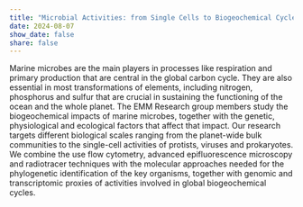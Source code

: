 ```yaml
---
title: "Microbial Activities: from Single Cells to Biogeochemical Cycles"
date: 2024-08-07
show_date: false  
share: false
---
```


Marine microbes are the main players in processes like respiration and primary production that are central in the global carbon cycle. They are also essential in most transformations of elements, including nitrogen, phosphorus and sulfur that are crucial in sustaining the functioning of the ocean and the whole planet. The EMM Research group members study the biogeochemical impacts of marine microbes, together with the genetic, physiological and ecological factors that affect that impact. Our research targets different biological scales ranging from the planet-wide bulk communities to the single-cell activities of protists, viruses and prokaryotes. We combine the use flow cytometry, advanced epifluorescence microscopy and radiotracer techniques with the molecular approaches needed for the phylogenetic identification of the key organisms, together with genomic and transcriptomic proxies of activities involved in global biogeochemical cycles.
<!--more-->

<!--# write more info here if you want-->

